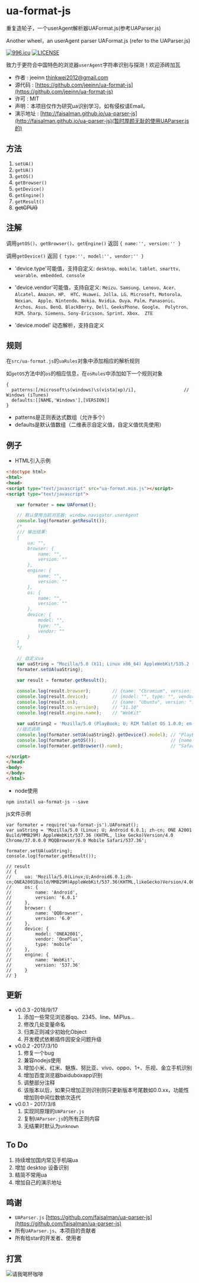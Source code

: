 # ua-format-js
重复造轮子，一个userAgent解析器UAFormat.js(参考UAParser.js)

Another wheel，an userAgent parser UAFormat.js (refer to the UAParser.js)

[![996.icu](https://img.shields.io/badge/link-996.icu-red.svg)](https://996.icu)
[![LICENSE](https://img.shields.io/badge/license-Anti%20996-blue.svg)](https://github.com/996icu/996.ICU/blob/master/LICENSE)


致力于更符合中国特色的浏览器`userAgent`字符串识别与探测！欢迎添砖加瓦
* 作者 : jeeinn <thinkwei2012@gmail.com>
* 源代码  :  [https://github.com/jeeinn/ua-format-js](https://github.com/jeeinn/ua-format-js)
* 许可  :  MIT
* 声明：本项目仅作为研究ua识别学习，如有侵权请Email。
* 演示地址 : [http://faisalman.github.io/ua-parser-js](http://faisalman.github.io/ua-parser-js)(暂时厚颜无耻的使用UAParser.js的)

## 方法

1. `setUA()`
2. `getUA()`
3. `getOS()`
4. `getBrowser()` 
5. `getDevice()`
6. `getEngine()`
7. `getResult()`
8. ~~getCPU()~~

## 注解

调用`getOS()`、`getBrowser()`、`getEngine()` 返回 `{ name:'', version:'' }`
 
调用`getDevice()` 返回 `{ type:'', model:'', vendor:'' }` 
* 'device.type'可能值，支持自定义:
`desktop、mobile、tablet、smarttv、wearable、embedded、console`

* 'device.vendor'可能值，支持自定义:
`Meizu、Samsung、Lenovo、Acer、Alcatel、Amazon、HP、
HTC、Huawei、Jolla、LG、Microsoft、Motorola、Nexian、
Apple、Nintendo、Nokia、Nvidia、Ouya、Palm、Panasonic、
Archos、Asus、BenQ、BlackBerry、Dell、GeeksPhone、Google、
Polytron、RIM、Sharp、Siemens、Sony-Ericsson、Sprint、Xbox、
ZTE`

* 'device.model' 动态解析，支持自定义

## 规则

在`src/ua-format.js`的`uaRules`对象中添加相应的解析规则

如`getOS`方法中的`os`的相应信息，在`osRules`中添加如下一个规则对象
```
{
  patterns:[/microsoft\s(windows)\s(vista|xp)/i],                  // Windows (iTunes)
  defaults:[[NAME,'Windows'],[VERSION]]
}
```
* patterns是正则表达式数组（允许多个）
* defaults是默认值数组（二维表示自定义值，自定义值优先使用）

## 例子

* HTML引入示例

```html
<!doctype html>
<html>
<head>
<script type="text/javascript" src="ua-format.min.js"></script>
<script type="text/javascript">

	var formater = new UAFormat();

    // 默认使用当前浏览器: window.navigator.userAgent
    console.log(formater.getResult());
    /*
    /// 输出结果:
    {
        ua: "",
        browser: {
            name: "",
            version: ""
        },
        engine: {
            name: "",
            version: ""
        },
        os: {
            name: "",
            version: ""
        },
        device: {
            model: "",
            type: "",
            vendor: ""
        }
    }
    */

    // 自定义ua
    var uaString = "Mozilla/5.0 (X11; Linux x86_64) AppleWebKit/535.2 (KHTML, like Gecko) Ubuntu/11.10 Chromium/15.0.874.106 Chrome/15.0.874.106 Safari/535.2";
    formater.setUA(uaString);

    var result = formater.getResult();

    console.log(result.browser);        // {name: "Chromium", version: "15.0.874.106"}
    console.log(result.device);         // {model: "", type: "", vendor: ""}
    console.log(result.os);             // {name: "Ubuntu", version: "11.10"}
    console.log(result.os.version);     // "11.10"
    console.log(result.engine.name);    // "WebKit"

    var uaString2 = 'Mozilla/5.0 (PlayBook; U; RIM Tablet OS 1.0.0; en-US) AppleWebKit/534.11 (KHTML, like Gecko) Version/7.1.0.7 Safari/534.11';
    //链式调用
    console.log(formater.setUA(uaString2).getDevice().model); // "PlayBook"
    console.log(formater.getOS());                            // {name: "RIM Tablet OS", version: "1.0.0"}
    console.log(formater.getBrowser().name);                  // "Safari"

</script>
</head>
<body>
</body>
</html>
```

* node使用

```
npm install ua-format-js --save
```

js文件示例

```
var formater = require('ua-format-js').UAFormat();
var uaString = 'Mozilla/5.0 (Linux; U; Android 6.0.1; zh-cn; ONE A2001 Build/MMB29M) AppleWebKit/537.36 (KHTML, like Gecko)Version/4.0 Chrome/37.0.0.0 MQQBrowser/6.0 Mobile Safari/537.36';

formater.setUA(uaString);
console.log(formater.getResult());

// result
// {
//     ua: 'Mozilla/5.0(Linux;U;Android6.0.1;zh-cn;ONEA2001Build/MMB29M)AppleWebKit/537.36(KHTML,likeGecko)Version/4.0Chrome/37.0.0.0MQQBrowser/6.0MobileSafari/537.36',
//     os: {
//         name: 'Android',
//         version: '6.0.1'
//     },
//     browser: {
//         name: 'QQBrowser',
//         version: '6.0'
//     },
//     device: {
//         model: 'ONEA2001',
//         vendor: 'OnePlus',
//         type: 'mobile'
//     },
//     engine: {
//         name: 'WebKit',
//         version: '537.36'
//     }
// }

```
## 更新
* v0.0.3 -2018/9/17
    1. 添加一些常见浏览器qq、2345、line、MiPlus...
    2. 修改几处变量命名
    3. 归类正则减少初始化Object
    4. 开发模式依赖插件因安全问题升级
* v0.0.2 -2017/3/10
    1. 修复一个bug
    2. 兼容nodejs使用
    3. 增加小米、红米、魅族、努比亚、vivo、oppo、1+、乐视、金立手机识别
    4. 增加百度浏览器baiduboxapp识别
    5. 调整部分注释
    6. 该版本以后，如果只增加正则识别则只更新版本号尾数如0.0.xx，功能性增加则中间位数依次迭代
* v0.0.1 - 2017/3/8
    1. 实现同原理的`UAParser.js`
    2. 复制`UAParser.js`的所有正则内容
    3. 无结果时默认为`unknown`
    
## To Do

1. 持续增加国内常见手机端ua
2. 增加 desktop 设备识别
3. 精简不常用ua
4. 增加自己的演示地址

## 鸣谢
* `UAParser.js` [https://github.com/faisalman/ua-parser-js](https://github.com/faisalman/ua-parser-js)
* 所有`UAParser.js`、本项目的贡献者
* 所有给star的开发者、使用者

## 打赏
![请我喝杯咖啡](https://raw.githubusercontent.com/jeeinn/pics/master/alipay-wepay.png)
